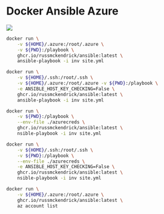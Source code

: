 # Docker Ansible Azure

[![](https://github.com/russmckendrick/docker-ansible-azure/workflows/ansible/badge.svg)](https://github.com/users/russmckendrick/packages/container/package/ansible)

``` bash
docker run \
    -v ${HOME}/.azure:/root/.azure \
    -v ${PWD}:/playbook \
    ghcr.io/russmckendrick/ansible:latest \
    ansible-playbook -i inv site.yml
```

``` bash
docker run \
    -v ${HOME}/.ssh:/root/.ssh \
    -v ${HOME}/.azure:/root/.azure -v ${PWD}:/playbook \
    -e ANSIBLE_HOST_KEY_CHECKING=False \
    ghcr.io/russmckendrick/ansible:latest \
    ansible-playbook -i inv site.yml
```

``` bash
docker run \
    -v ${PWD}:/playbook \
    --env-file ./azurecreds \
    ghcr.io/russmckendrick/ansible:latest \
    nsible-playbook -i inv site.yml
```

``` bash
docker run \
    -v ${HOME}/.ssh:/root/.ssh \
    -v ${PWD}:/playbook \
    --env-file ./azurecreds \
    -e ANSIBLE_HOST_KEY_CHECKING=False \
    ghcr.io/russmckendrick/ansible:latest \
    nsible-playbook -i inv site.yml
```

``` bash
docker run \
    -v ${HOME}/.azure:/root/.azure \
    ghcr.io/russmckendrick/ansible:latest \
    az account list
```
